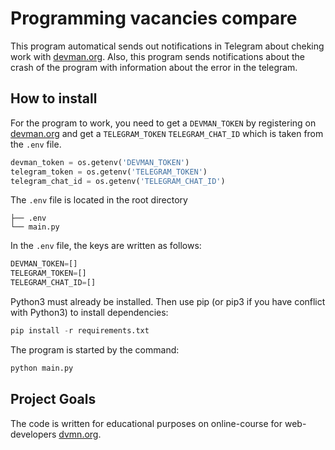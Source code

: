 # Programming vacancies compare
This program automatical sends out notifications in Telegram  about cheking 
work  with [devman.org](https://devman.org). Also, this program sends 
notifications about the crash of the program with information about the error 
in the telegram.

## How to install

For the program to work, you need to get a `DEVMAN_TOKEN` by registering on
[devman.org](https://devman.org) and get a `TELEGRAM_TOKEN` `TELEGRAM_CHAT_ID`
which is taken from the `.env` file.

```python
devman_token = os.getenv('DEVMAN_TOKEN')
telegram_token = os.getenv('TELEGRAM_TOKEN')
telegram_chat_id = os.getenv('TELEGRAM_CHAT_ID')
```

The `.env` file is located in the root directory
```
├── .env
└── main.py
```

In the `.env` file, the keys are written as follows:

```python
DEVMAN_TOKEN=[]
TELEGRAM_TOKEN=[] 
TELEGRAM_CHAT_ID=[]
```
   
Python3 must already be installed. Then use pip (or pip3 if you have
conflict with Python3) to install dependencies:

```python
pip install -r requirements.txt
```

The program is started by the command:

```python
python main.py
```


## Project Goals
The code is written for educational purposes on online-course for web-developers [dvmn.org](https://dvmn.org).